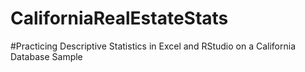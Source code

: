 # CaliforniaRealEstateStats
#Practicing Descriptive Statistics in Excel and RStudio on a California Database Sample
